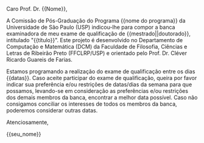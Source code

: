 Caro Prof. Dr. {{Nome}},

  A Comissão de Pós-Graduação do Programa {{nome do programa}} da Universidade de São Paulo (USP)  indicou-lhe para compor a banca examinadora de meu exame de qualificação de {{mestrado||doutorado}}, intitulado "{{título}}". Este projeto é desenvolvido no Departamento de Computação e Matemática (DCM) da Faculdade de Filosofia, Ciências e Letras de Ribeirão Preto (FFCLRP/USP) e orientado pelo Prof. Dr. Cléver Ricardo Guareis de Farias.

  Estamos programando a realização do exame de qualificação entre os dias {{datas}}. Caso aceite participar do exame  de qualificação, queira por favor indicar sua preferência e/ou restrições de datas/dias da semana para que possamos, levando-se em consideração as preferências e/ou restrições dos demais membros da banca, encontrar a melhor data possível. Caso não consigamos conciliar os interesses de todos os membros da banca, poderemos considerar outras datas. 

  Atenciosamente,

{{seu_nome}}
